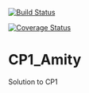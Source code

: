[![Build Status](https://travis-ci.org/jacksono/CP1_Amity.svg?branch=dev)](https://travis-ci.org/jacksono/CP1_Amity)

[![Coverage Status](https://coveralls.io/repos/github/jacksono/CP1_Amity/badge.svg?branch=dev)](https://coveralls.io/github/jacksono/CP1_Amity?branch=dev)
# CP1_Amity
Solution to CP1
